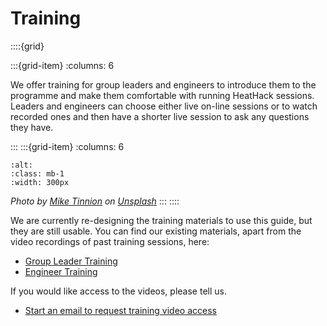 # Training 



::::{grid} 

:::{grid-item}
:columns: 6


We offer training for group leaders and engineers to introduce them to the programme and make them comfortable with running HeatHack sessions.  Leaders and engineers can choose either live on-line sessions or to watch recorded ones and then have a shorter live session to ask any questions they have.  


:::
:::{grid-item}
:columns: 6
```{image} ../images/mike-tinnion-3ym6i13Y9LU-unsplash.jpg
:alt: 
:class: mb-1
:width: 300px
```
*Photo by <a href="https://unsplash.com/@m15ky?utm_source=unsplash&utm_medium=referral&utm_content=creditCopyText">Mike Tinnion</a> on <a href="https://unsplash.com/photos/3ym6i13Y9LU?utm_source=unsplash&utm_medium=referral&utm_content=creditCopyText">Unsplash</a>*
:::
::::


We are currently re-designing the training materials to use this guide, but they are still usable.  You can find our existing materials, apart from the video recordings of past training sessions, here:


- [Group Leader Training](https://drive.google.com/drive/folders/1IUpmwuS9PwC9-9DsqXx4rR9FD8PutqjS?usp=drive_link)
- [Engineer Training](https://drive.google.com/drive/folders/1vPF3z6kf3Eln4PPJ3IRys1YV_IPAh5zx?usp=drive_link)

If you would like access to the videos, please tell us.

- [Start an email to request training video access](mailto:admin@heathack.org?subject=training%20videos)




